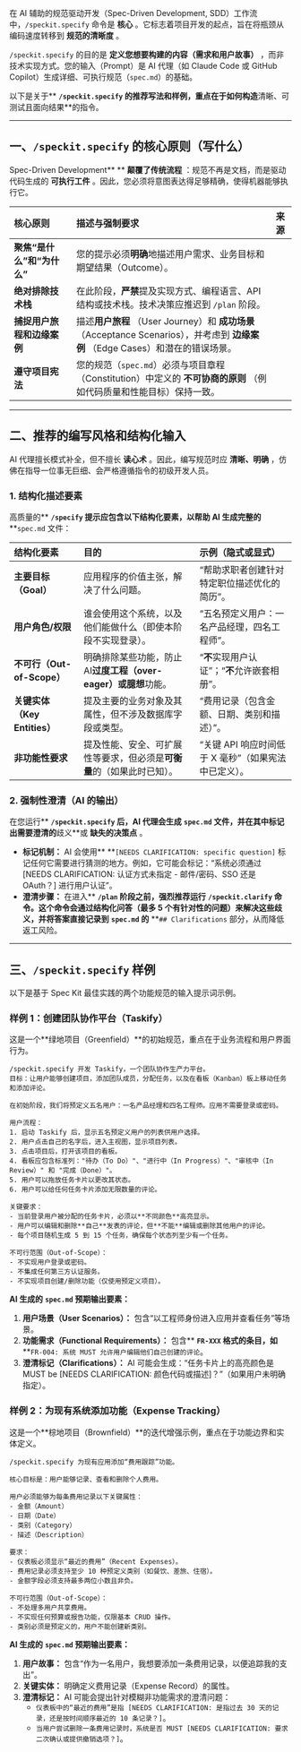 在 AI 辅助的规范驱动开发（Spec-Driven Development, SDD）工作流中，`/speckit.specify` 命令是 **核心** 。它标志着项目开发的起点，旨在将瓶颈从编码速度转移到 **规范的清晰度** 。

`/speckit.specify` 的目的是 **定义您想要构建的内容（需求和用户故事）** ，而非技术实现方式。您的输入（Prompt）是 AI 代理（如 Claude Code 或 GitHub Copilot）生成详细、可执行规范（`spec.md`）的基础。

以下是关于** **`/speckit.specify` 的推荐写法和样例，重点在于如何构造**清晰、可测试且面向结果**的指令。

---

## 一、`/speckit.specify` 的核心原则（写什么）

Spec-Driven Development** ** **颠覆了传统流程** ：规范不再是文档，而是驱动代码生成的 **可执行工件** 。因此，您必须将意图表达得足够精确，使得机器能够执行它。

| 核心原则                             | 描述与强制要求                                                                                                                                      | 来源 |
| :----------------------------------- | :-------------------------------------------------------------------------------------------------------------------------------------------------- | :--- |
| **聚焦“是什么”和“为什么”** | 您的提示必须**明确**地描述用户需求、业务目标和期望结果（Outcome）。                                                                           |      |
| **绝对排除技术栈**             | 在此阶段，**严禁**提及实现方式、编程语言、API 结构或技术栈。技术决策应推迟到 `/plan` 阶段。                                                 |      |
| **捕捉用户旅程和边缘案例**     | 描述**用户旅程** （User Journey）和 **成功场景** （Acceptance Scenarios），并考虑到 **边缘案例** （Edge Cases）和潜在的错误场景。 |      |
| **遵守项目宪法**               | 您的规范（`spec.md`）必须与项目章程（Constitution）中定义的 **不可协商的原则** （例如代码质量和性能目标）保持一致。                         |      |

---

## 二、推荐的编写风格和结构化输入

AI 代理擅长模式补全，但不擅长 **读心术** 。因此，编写规范时应 **清晰、明确** ，仿佛在指导一位事无巨细、会严格遵循指令的初级开发人员。

### 1. 结构化描述要素

高质量的** **`/specify` 提示应包含以下结构化要素，以帮助 AI 生成完整的** **`spec.md` 文件：

| 结构化要素                         | 目的                                                                            | 示例（隐式或显式）                                           |
| :--------------------------------- | :------------------------------------------------------------------------------ | :----------------------------------------------------------- |
| **主要目标（Goal）**         | 应用程序的价值主张，解决了什么问题。                                            | “帮助求职者创建针对特定职位描述优化的简历”。               |
| **用户角色/权限**            | 谁会使用这个系统，以及他们能做什么（即使本阶段不实现登录）。                    | “五名预定义用户：一名产品经理，四名工程师”。               |
| **不可行（Out-of-Scope）**   | 明确排除某些功能，防止 AI**过度工程（over-eager）**或**臆想**功能。 | “**不**实现用户认证”；“**不**允许嵌套相册”。 |
| **关键实体（Key Entities）** | 提及主要的业务对象及其属性，但不涉及数据库字段或类型。                          | “费用记录（包含金额、日期、类别和描述）”。                 |
| **非功能性要求**             | 提及性能、安全、可扩展性等要求，但必须是**可衡量**的（如果此时已知）。    | “关键 API 响应时间低于 X 毫秒”（如果宪法中已定义）。       |

### 2. 强制性澄清（AI 的输出）

在您运行** **`/speckit.specify` 后，AI 代理会生成** **`spec.md` 文件，并在其中标记出需要澄清的**歧义**或 **缺失的决策点** 。

* **标记机制：** AI 会使用** **`[NEEDS CLARIFICATION: specific question]` 标记任何它需要进行猜测的地方。例如，它可能会标记：“系统必须通过 [NEEDS CLARIFICATION: 认证方式未指定 - 邮件/密码、SSO 还是 OAuth？] 进行用户认证”。
* **澄清步骤：** 在进入** **`/plan` 阶段之前，强烈推荐运行** **`/speckit.clarify` 命令。这个命令会通过结构化问答（最多 5 个有针对性的问题）来解决这些歧义，并将答案直接记录到** **`spec.md` 的** **`## Clarifications` 部分，从而降低返工风险。

---

## 三、`/speckit.specify` 样例

以下是基于 Spec Kit 最佳实践的两个功能规范的输入提示词示例。

### 样例 1：创建团队协作平台（Taskify）

这是一个**绿地项目（Greenfield）**的初始规范，重点在于业务流程和用户界面行为。

```
/speckit.specify 开发 Taskify，一个团队协作生产力平台。
目标：让用户能够创建项目，添加团队成员，分配任务，以及在看板（Kanban）板上移动任务和添加评论。

在初始阶段，我们将预定义五名用户：一名产品经理和四名工程师。应用不需要登录或密码。

用户流程：
1. 启动 Taskify 后，显示五名预定义用户的列表供用户选择。
2. 用户点击自己的名字后，进入主视图，显示项目列表。
3. 点击项目后，打开该项目的看板。
4. 看板应包含标准列："待办（To Do）"、"进行中（In Progress）"、"审核中（In Review）" 和 "完成（Done）"。
5. 用户可以拖放任务卡片以更改其状态。
6. 用户可以给任何任务卡片添加无限数量的评论。

关键要求：
- 当前登录用户被分配的任务卡片，必须以**不同颜色**高亮显示。
- 用户可以编辑和删除**自己**发表的评论，但**不能**编辑或删除其他用户的评论。
- 每个项目随机生成 5 到 15 个任务，确保每个状态列至少有一个任务。

不可行范围（Out-of-Scope）：
- 不实现用户登录或密码。
- 不集成任何第三方认证服务。
- 不实现项目创建/删除功能（仅使用预定义项目）。
```

**AI 生成的** **`spec.md` 预期输出要素：**

1. **用户场景（User Scenarios）：** 包含“以工程师身份进入应用并查看任务”等场景。
2. **功能需求（Functional Requirements）：** 包含** **`FR-XXX` 格式的条目，如** **`FR-004: 系统 MUST 允许用户编辑他们自己创建的评论`。
3. **澄清标记（Clarifications）：** AI 可能会生成：“任务卡片上的高亮颜色是 MUST be [NEEDS CLARIFICATION: 颜色代码或描述]？”（如果用户未明确指定）。

### 样例 2：为现有系统添加功能（Expense Tracking）

这是一个**棕地项目（Brownfield）**的迭代增强示例，重点在于功能边界和实体定义。

```
/speckit.specify 为现有应用添加“费用跟踪”功能。

核心目标是：用户能够记录、查看和删除个人费用。

用户必须能够为每条费用记录以下关键属性：
- 金额（Amount）
- 日期（Date）
- 类别（Category）
- 描述（Description）

要求：
- 仪表板必须显示“最近的费用”（Recent Expenses）。
- 费用记录必须支持至少 10 种预定义类别（如餐饮、差旅、住宿）。
- 金额字段必须支持最多两位小数且非负。

不可行范围（Out-of-Scope）：
- 不处理多用户共享费用。
- 不实现任何预算或报告功能，仅限基本 CRUD 操作。
- 类别必须是预定义的，用户不能创建新类别。
```

**AI 生成的** **`spec.md` 预期输出要素：**

1. **用户故事：** 包含“作为一名用户，我想要添加一条费用记录，以便追踪我的支出”。
2. **关键实体：** 明确定义费用记录（Expense Record）的属性。
3. **澄清标记：** AI 可能会提出针对模糊非功能需求的澄清问题：
   * `仪表板中的“最近的费用”是指 [NEEDS CLARIFICATION: 是指过去 30 天的记录，还是按时间顺序最近的 10 条记录？]`。
   * `当用户尝试删除一条费用记录时，系统是否 MUST [NEEDS CLARIFICATION: 要求二次确认或提供撤销选项？]`。
